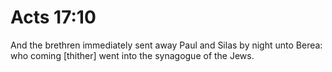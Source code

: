 # Acts 17:10

And the brethren immediately sent away Paul and Silas by night unto Berea: who coming [thither] went into the synagogue of the Jews.